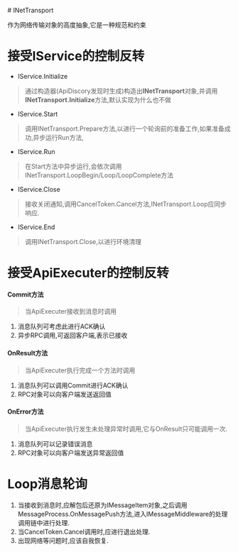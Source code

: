 ﻿﻿﻿﻿# INetTransport作为网络传输对象的高度抽象,它是一种规范和约束# 接受IService的控制反转-  IService.Initialize> 通过构造器(ApiDiscory发现时生成)构造出**INetTransport**对象,并调用**INetTransport.Initialize**方法,默认实现为什么也不做- IService.Start> 调用INetTransport.Prepare方法,以进行一个轮询前的准备工作,如果准备成功,异步运行Run方法,- IService.Run> 在Start方法中异步运行,会依次调用INetTransport.LoopBegin/Loop/LoopComplete方法- IService.Close> 接收关闭通知,调用CancelToken.Cancel方法,INetTransport.Loop应同步响应.- IService.End> 调用INetTransport.Close,以进行环境清理# 接受ApiExecuter的控制反转#### Commit方法> 当ApiExecuter接收到消息时调用1. 消息队列可考虑此进行ACK确认2. 异步RPC调用,可返回客户端,表示已接收#### OnResult方法> 当ApiExecuter执行完成一个方法时调用1. 消息队列可以调用Commit进行ACK确认2. RPC对象可以向客户端发送返回值#### OnError方法> 当ApiExecuter执行发生未处理异常时调用,它与OnResult只可能调用一次.1. 消息队列可以记录错误消息2. RPC对象可以向客户端发送异常返回值# Loop消息轮询1. 当接收到消息时,应解包后还原为IMessageItem对象,之后调用MessageProcess.OnMessagePush方法,进入IMessageMiddleware的处理调用链中进行处理.2. 当CancelToken.Cancel调用时,应进行退出处理.3. 出现网络等问题时,应该自我恢复.